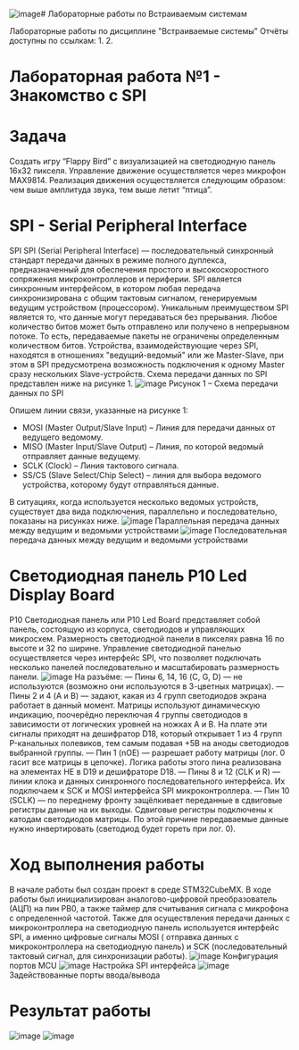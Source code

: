 ![image](https://github.com/Kirsantiy/Embedded_systems_LABS/assets/133642673/441a3c30-e9e4-4e43-b314-c5fbb623d515)# Лабораторные работы по Встраиваемым системам

Лабораторные работы по дисциплине "Встраиваемые системы"
Отчёты доступны по ссылкам:
1.
2.

# Лабораторная работа №1 - Знакомство с SPI
# Задача
Создать игру “Flappy Bird” с визуализацией на светодиодную панель 16x32 пикселя. Управление движение осуществляется через микрофон MAX9814. Реализация движения осуществляется следующим образом: чем выше амплитуда звука, тем выше летит “птица”.
# SPI - Serial Peripheral Interface
SPI
SPI (Serial Peripheral Interface) — последовательный синхронный стандарт передачи данных в режиме полного дуплекса, предназначенный для обеспечения простого и высокоскоростного сопряжения микроконтроллеров и периферии. SPI является синхронным интерфейсом, в котором любая передача синхронизирована с общим тактовым сигналом, генерируемым ведущим устройством (процессором). 
Уникальным преимуществом SPI является то, что данные могут передаваться без прерывания. Любое количество битов может быть отправлено или получено в непрерывном потоке. То есть, передаваемые пакеты не ограничены определенным количеством битов. Устройства, взаимодействующие через SPI, находятся в отношениях "ведущий-ведомый" или же Master-Slave, при этом в SPI предусмотрена возможность подключения к одному Master сразу нескольких Slave-устройств.
Схема передачи данных по SPI представлен ниже на рисунке 1.
 ![image](https://github.com/Kirsantiy/Embedded_systems_LABS/assets/133642673/dc2c869b-e59a-4ef3-b26f-53de28303eaa)
Рисунок 1 – Схема передачи данных по SPI

Опишем линии связи, указанные на рисунке 1:
- MOSI (Master Output/Slave Input) – Линия для передачи данных от ведущего ведомому.
- MISO (Master Input/Slave Output) – Линия, по которой ведомый отправляет данные ведущему.
- SCLK (Clock) – Линия тактового сигнала.
- SS/CS (Slave Select/Chip Select) – линия для выбора ведомого устройства, которому будут отправляться данные.

В ситуациях, когда используется несколько ведомых устройств, существует два вида подключения, параллельно и последовательно, показаны на рисунках ниже.
![image](https://github.com/Kirsantiy/Embedded_systems_LABS/assets/133642673/77f3d537-8404-42c6-aa72-9669ae42600d)
Параллельная передача данных между ведущим и ведомыми устройствами
![image](https://github.com/Kirsantiy/Embedded_systems_LABS/assets/133642673/4646b1a5-c76c-42f0-8956-3a52a2054322)
Последовательная передача данных между ведущим и ведомыми устройствами

# Cветодиодная панель P10 Led Display Board
P10 Светодиодная панель или P10 Led Board представляет собой панель, состоящую из корпуса, светодиодов и управляющих микросхем. Размерность светодиодной панели в пикселях равна 16 по высоте и 32 по ширине. Управление светодиодной панелью осуществляется через интерфейс SPI, что позволяет подключать несколько панелей последовательно и масштабировать размерность панели. 
![image](https://github.com/Kirsantiy/Embedded_systems_LABS/assets/133642673/d41636e1-d95f-485c-b0d3-6320698e8eff)
На разъёме:
— Пины 6, 14, 16 (C, G, D) — не используются (возможно они используются в 3-цветных матрицах).
— Пины 2 и 4 (A и B) — задают, какая из 4 групп светодиодов экрана работает в данный момент. Матрицы используют динамическую индикацию, поочерёдно переключая 4 группы светодиодов в зависимости от логических уровней на ножках A и B. На плате эти сигналы приходят на дешифратор D18, который открывает 1 из 4 групп P-канальных полевиков, тем самым подавая +5В на аноды светодиодов выбранной группы.
— Пин 1 (nOE) — разрешает работу матрицы (лог. 0 гасит все матрицы в цепочке). Логика работы этого пина реализована на элементах НЕ в D19 и дешифраторе D18.
— Пины 8 и 12 (CLK и R) — линии клока и данных синхронного последовательного интерфейса. Их подключаем к SCK и MOSI интерфейса SPI микроконтроллера.
— Пин 10 (SCLK) — по переднему фронту защёлкивает переданные в сдвиговые регистры данные на их выходы. Сдвиговые регистры подключены к катодам светодиодов матрицы. По этой причине передаваемые данные нужно инвертировать (светодиод будет гореть при лог. 0).

# Ход выполнения работы
В начале работы был создан проект в среде STM32CubeMX. В ходе работы был инициализирован аналогово-цифровой преобразователь (АЦП) на пин PB0, а также таймер для считывания сигнала с микрофона с определенной частотой. Также для осуществления передачи данных с микроконтроллера на светодиодную панель используется интерфейс SPI, а именно цифровые сигналы MOSI ( отправка данных с микроконтроллера на светодиодную панель) и SCK (последовательный тактовый сигнал, для синхронизации работы).
![image](https://github.com/Kirsantiy/Embedded_systems_LABS/assets/133642673/4793ad16-cb25-4e81-a460-451f42d38d83)
Конфигурация портов MCU
![image](https://github.com/Kirsantiy/Embedded_systems_LABS/assets/133642673/9fcca99d-fcc7-421f-bf47-f8075296ca4a)
Настройка SPI интерфейса
![image](https://github.com/Kirsantiy/Embedded_systems_LABS/assets/133642673/3cf03256-97b8-4648-a23c-1e8c9efa3b7a)
Задействованные порты ввода/вывода

# Результат работы
![image](https://github.com/Kirsantiy/Embedded_systems_LABS/assets/133642673/2a0cf28f-6a69-46c8-83d8-cafe7b8adc28)
![image](https://github.com/Kirsantiy/Embedded_systems_LABS/assets/133642673/a2e9e5ae-ec00-46f7-b403-04bbaffb8263)




